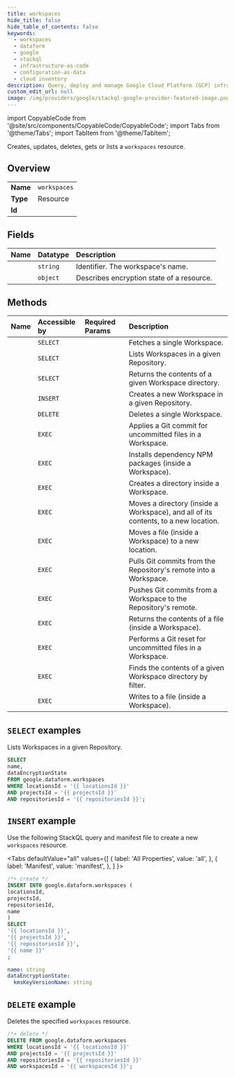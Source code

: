 ```yaml
---
title: workspaces
hide_title: false
hide_table_of_contents: false
keywords:
  - workspaces
  - dataform
  - google
  - stackql
  - infrastructure-as-code
  - configuration-as-data
  - cloud inventory
description: Query, deploy and manage Google Cloud Platform (GCP) infrastructure and resources using SQL
custom_edit_url: null
image: /img/providers/google/stackql-google-provider-featured-image.png
---
```


import CopyableCode from '@site/src/components/CopyableCode/CopyableCode';
import Tabs from '@theme/Tabs';
import TabItem from '@theme/TabItem';

Creates, updates, deletes, gets or lists a <code>workspaces</code> resource.

## Overview
<table><tbody>
<tr><td><b>Name</b></td><td><code>workspaces</code></td></tr>
<tr><td><b>Type</b></td><td>Resource</td></tr>
<tr><td><b>Id</b></td><td><CopyableCode code="google.dataform.workspaces" /></td></tr>
</tbody></table>

## Fields
| Name | Datatype | Description |
|:-----|:---------|:------------|
| <CopyableCode code="name" /> | `string` | Identifier. The workspace's name. |
| <CopyableCode code="dataEncryptionState" /> | `object` | Describes encryption state of a resource. |

## Methods
| Name | Accessible by | Required Params | Description |
|:-----|:--------------|:----------------|:------------|
| <CopyableCode code="get" /> | `SELECT` | <CopyableCode code="locationsId, projectsId, repositoriesId, workspacesId" /> | Fetches a single Workspace. |
| <CopyableCode code="list" /> | `SELECT` | <CopyableCode code="locationsId, projectsId, repositoriesId" /> | Lists Workspaces in a given Repository. |
| <CopyableCode code="query_directory_contents" /> | `SELECT` | <CopyableCode code="locationsId, projectsId, repositoriesId, workspacesId" /> | Returns the contents of a given Workspace directory. |
| <CopyableCode code="create" /> | `INSERT` | <CopyableCode code="locationsId, projectsId, repositoriesId" /> | Creates a new Workspace in a given Repository. |
| <CopyableCode code="delete" /> | `DELETE` | <CopyableCode code="locationsId, projectsId, repositoriesId, workspacesId" /> | Deletes a single Workspace. |
| <CopyableCode code="commit" /> | `EXEC` | <CopyableCode code="locationsId, projectsId, repositoriesId, workspacesId" /> | Applies a Git commit for uncommitted files in a Workspace. |
| <CopyableCode code="install_npm_packages" /> | `EXEC` | <CopyableCode code="locationsId, projectsId, repositoriesId, workspacesId" /> | Installs dependency NPM packages (inside a Workspace). |
| <CopyableCode code="make_directory" /> | `EXEC` | <CopyableCode code="locationsId, projectsId, repositoriesId, workspacesId" /> | Creates a directory inside a Workspace. |
| <CopyableCode code="move_directory" /> | `EXEC` | <CopyableCode code="locationsId, projectsId, repositoriesId, workspacesId" /> | Moves a directory (inside a Workspace), and all of its contents, to a new location. |
| <CopyableCode code="move_file" /> | `EXEC` | <CopyableCode code="locationsId, projectsId, repositoriesId, workspacesId" /> | Moves a file (inside a Workspace) to a new location. |
| <CopyableCode code="pull" /> | `EXEC` | <CopyableCode code="locationsId, projectsId, repositoriesId, workspacesId" /> | Pulls Git commits from the Repository's remote into a Workspace. |
| <CopyableCode code="push" /> | `EXEC` | <CopyableCode code="locationsId, projectsId, repositoriesId, workspacesId" /> | Pushes Git commits from a Workspace to the Repository's remote. |
| <CopyableCode code="read_file" /> | `EXEC` | <CopyableCode code="locationsId, projectsId, repositoriesId, workspacesId" /> | Returns the contents of a file (inside a Workspace). |
| <CopyableCode code="reset" /> | `EXEC` | <CopyableCode code="locationsId, projectsId, repositoriesId, workspacesId" /> | Performs a Git reset for uncommitted files in a Workspace. |
| <CopyableCode code="search_files" /> | `EXEC` | <CopyableCode code="locationsId, projectsId, repositoriesId, workspacesId" /> | Finds the contents of a given Workspace directory by filter. |
| <CopyableCode code="write_file" /> | `EXEC` | <CopyableCode code="locationsId, projectsId, repositoriesId, workspacesId" /> | Writes to a file (inside a Workspace). |

## `SELECT` examples

Lists Workspaces in a given Repository.

```sql
SELECT
name,
dataEncryptionState
FROM google.dataform.workspaces
WHERE locationsId = '{{ locationsId }}'
AND projectsId = '{{ projectsId }}'
AND repositoriesId = '{{ repositoriesId }}'; 
```

## `INSERT` example

Use the following StackQL query and manifest file to create a new <code>workspaces</code> resource.

<Tabs
    defaultValue="all"
    values={[
        { label: 'All Properties', value: 'all', },
        { label: 'Manifest', value: 'manifest', },
    ]
}>
<TabItem value="all">

```sql
/*+ create */
INSERT INTO google.dataform.workspaces (
locationsId,
projectsId,
repositoriesId,
name
)
SELECT 
'{{ locationsId }}',
'{{ projectsId }}',
'{{ repositoriesId }}',
'{{ name }}'
;
```
</TabItem>
<TabItem value="manifest">

```yaml
name: string
dataEncryptionState:
  kmsKeyVersionName: string

```
</TabItem>
</Tabs>

## `DELETE` example

Deletes the specified <code>workspaces</code> resource.

```sql
/*+ delete */
DELETE FROM google.dataform.workspaces
WHERE locationsId = '{{ locationsId }}'
AND projectsId = '{{ projectsId }}'
AND repositoriesId = '{{ repositoriesId }}'
AND workspacesId = '{{ workspacesId }}';
```
